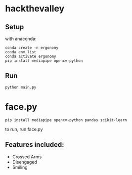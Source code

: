 # hackthevalley

## Setup

with anaconda:

```
conda create -n ergonomy
conda env list
conda activate ergonomy
pip install mediapipe opencv-python

```

## Run

```
python main.py
```

# face.py

```
pip install mediapipe opencv-python pandas scikit-learn
```

to run, run face.py

## Features included:

- Crossed Arms
- Disengaged
- Smiling
